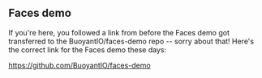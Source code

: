 ## Faces demo

If you're here, you followed a link from before the Faces demo got transferred
to the BuoyantIO/faces-demo repo -- sorry about that! Here's the correct link
for the Faces demo these days:

https://github.com/BuoyantIO/faces-demo
